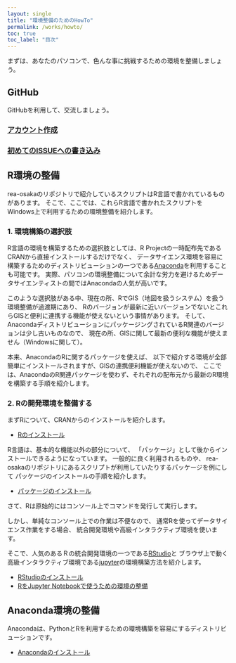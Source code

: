 ```yaml
---
layout: single
title: "環境整備のためのHowTo"
permalink: /works/howto/
toc: true
toc_label: "目次"
---
```


まずは、あなたのパソコンで、色んな事に挑戦するための環境を整備しましょう。

## GitHub

GitHubを利用して、交流しましょう。

### [アカウント作成](/works/howto/github/account/)

### [初めてのISSUEへの書き込み](/works/howto/github/issue/)


## R環境の整備

rea-osakaのリポジトリで紹介しているスクリプトはR言語で書かれているものがあります。
そこで、ここでは、これらR言語で書かれたスクリプトをWindows上で利用するための環境整備を紹介します。

### 1. 環境構築の選択肢

R言語の環境を構築するための選択肢としては、R Projectの一時配布先であるCRANから直接インストールするだけでなく、
データサイエンス環境を容易に構築するためのディストリビューションの一つである[Anaconda](https://www.anaconda.com)を利用することも可能です。
実際、パソコンの環境整備について余計な労力を避けるためデータサイエンティストの間ではAnacondaの人気が高いです。

このような選択肢がある中、現在の所、RでGIS（地図を扱うシステム）を扱う環境整備が過渡期にあり、
Rのバージョンが最新に近いバージョンでないとこれらGISと便利に連携する機能が使えないという事情があります。
そして、AnacondaディストリビューションにパッケージングされているR関連のバージョンは少し古いものなので、
現在の所、GISに関して最新の便利な機能が使えません（Windowsに関して）。

本来、AnacondaのRに関するパッケージを使えば、
以下で紹介する環境が全部簡単にインストールされますが、GISの連携便利機能が使えないので、
ここでは、AnacondaのR関連パッケージを使わず、それぞれの配布元から最新のR環境を構築する手順を紹介します。

### 2. Rの開発環境を整備する

まずRについて、CRANからのインストールを紹介します。

 - [Rのインストール](/works/howto/r/install/)

R言語は、基本的な機能以外の部分について、
「パッケージ」として後からインストールできるようになっています。
一般的に良く利用されるものや、
rea-osakaのリポジトリにあるスクリプトが利用していたりするパッケージを例にして
パッケージのインストールの手順を紹介します。

 - [パッケージのインストール](/works/howto/r/packageinstall/)

さて、Rは原始的にはコンソール上でコマンドを発行して実行します。

しかし、単純なコンソール上での作業は不便なので、
通常Rを使ってデータサイエンス作業をする場合、
統合開発環境や高級インタラクティブ環境を使います。

そこで、人気のあるＲの統合開発環境の一つである[RStudio](https://www.rstudio.com)と
ブラウザ上で動く高級インタラクティブ環境である[jupyter](http://jupyter.org/)の環境構築方法を紹介します。

 - [RStudioのインストール](/works/howto/r/rstudio_install/)
 - [RをJupyter Notebookで使うための環境の整備](/works/howto/r/jupyter_setting/)


## Anaconda環境の整備

Anacondaは、PythonとRを利用するための環境構築を容易にするディストリビューションです。

 - [Anacondaのインストール](/works/howto/anaconda/install/)

